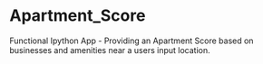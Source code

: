 # Apartment_Score
Functional Ipython App - Providing an Apartment Score based on businesses and amenities near a users input location.
